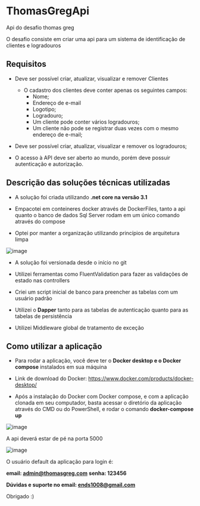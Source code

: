 # ThomasGregApi
Api do desafio thomas greg

O desafio consiste em criar uma api para um sistema de identificação de clientes e logradouros

## Requisitos
 - Deve ser possível criar, atualizar, visualizar e remover Clientes
     - O cadastro dos clientes deve conter apenas os seguintes campos:
        -  Nome;
        - Endereço de e-mail
        - Logotipo;
        - Logradouro;
        - Um cliente pode conter vários logradouros;
        - Um cliente não pode se registrar duas vezes com o mesmo endereço
  de e-mail;

- Deve ser possível criar, atualizar, visualizar e remover os logradouros;
- O acesso à API deve ser aberto ao mundo, porém deve possuir autenticação e
autorização.

## Descrição das soluções técnicas utilizadas

- A solução foi criada utilizando **.net core na versão 3.1**

- Empacotei em conteineres docker através de DockerFiles, tanto a api quanto o banco de dados Sql Server rodam em um único comando através do compose

- Optei por manter a organização utilizando princípios de arquitetura limpa

![image](https://github.com/user-attachments/assets/a94a13da-8ae8-449f-91b6-295fd5b3c5ac)

- A solução foi versionada desde o início no git

- Utilizei ferramentas como FluentValidation para fazer as validações de estado nas controllers

- Criei um script inicial de banco para preencher as tabelas com um usuário padrão

- Utilizei o **Dapper** tanto para as tabelas de autenticação quanto para as tabelas de persistência

- Utilizei Middleware global de tratamento de exceção

## Como utilizar a aplicação

- Para rodar a aplicação, você deve ter o **Docker desktop e o Docker compose** instalados em sua máquina 

- Link de download do Docker: https://www.docker.com/products/docker-desktop/

- Após a instalação do Docker com Docker compose, e com a aplicação clonada em seu computador, basta acessar o diretório da aplicação através do CMD ou do PowerShell, e rodar o comando **docker-compose up**

![image](https://github.com/user-attachments/assets/b912f00a-1b7f-4202-ab5e-358eb834b583)

A api deverá estar de pé na porta 5000

![image](https://github.com/user-attachments/assets/410fdedc-4e37-46bf-9d2d-1f67f595c635)

O usuário default da aplicação para login é:

**email: admin@thomasgreg.com**
**senha: 123456**

**Dúvidas e suporte no email: ends1008@gmail.com**

Obrigado :)
